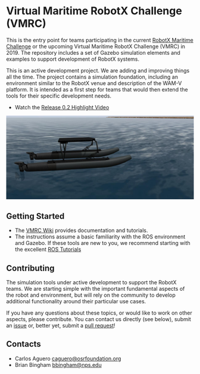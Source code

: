 # Virtual Maritime RobotX Challenge (VMRC)

This is the entry point for teams participating in the current [RobotX Maritime Challenge](http://robotx.org/) or the upcoming Virtual Maritime RobotX Challenge (VMRC) in 2019.  The repository includes a set of Gazebo simulation elements and examples to support development of RobotX systems.

This is an active development project.  We are adding and improving things all the time.  The project contains a simulation foundation, including an environment similar to the RobotX venue and description of the WAM-V platform.  It is intended as a first step for teams that would then extend the tools for their specific development needs.

 * Watch the [Release 0.2 Highlight Video](https://youtu.be/QvottL9P75M)

![VMRC](images/vmrc.jpg)

## Getting Started

 * The [VMRC Wiki](https://bitbucket.org/osrf/vmrc/wiki) provides documentation and tutorials.
 * The instructions assume a basic familiarity with the ROS environment and Gazebo.  If these tools are new to you, we recommend starting with the excellent [ROS Tutorials](http://wiki.ros.org/ROS/Tutorials)

## Contributing

The simulation tools under active development to support the RobotX teams.  We are starting simple with the important fundamental aspects of the robot and environment,
but will rely on the community to develop additional functionality around their particular use cases.

If you have any questions about these topics, or would like to work on other aspects, please contribute.  You can contact us directly (see below), submit an [issue](https://bitbucket.org/osrf/vmrc/issues) or, better yet, submit a [pull request](https://bitbucket.org/osrf/vmrc/pull-requests/)!

## Contacts

 * Carlos Aguero <caguero@osrfoundation.org>
 * Brian Bingham <bbingham@nps.edu>
